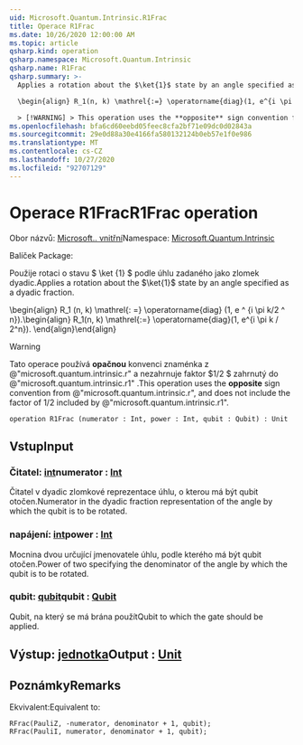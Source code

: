 ```yaml
---
uid: Microsoft.Quantum.Intrinsic.R1Frac
title: Operace R1Frac
ms.date: 10/26/2020 12:00:00 AM
ms.topic: article
qsharp.kind: operation
qsharp.namespace: Microsoft.Quantum.Intrinsic
qsharp.name: R1Frac
qsharp.summary: >-
  Applies a rotation about the $\ket{1}$ state by an angle specified as a dyadic fraction.

  \begin{align} R_1(n, k) \mathrel{:=} \operatorname{diag}(1, e^{i \pi k / 2^n}). \end{align}

  > [!WARNING] > This operation uses the **opposite** sign convention from > @"microsoft.quantum.intrinsic.r", and does not include the > factor of $1/ 2$ included by @"microsoft.quantum.intrinsic.r1".
ms.openlocfilehash: bfa6cd60eebd05feec8cfa2bf71e09dc0d02843a
ms.sourcegitcommit: 29e0d88a30e4166fa580132124b0eb57e1f0e986
ms.translationtype: MT
ms.contentlocale: cs-CZ
ms.lasthandoff: 10/27/2020
ms.locfileid: "92707129"
---
```

# <a name="r1frac-operation"></a><span data-ttu-id="df7c3-102">Operace R1Frac</span><span class="sxs-lookup"><span data-stu-id="df7c3-102">R1Frac operation</span></span>

<span data-ttu-id="df7c3-103">Obor názvů: [Microsoft.. vnitřní](xref:Microsoft.Quantum.Intrinsic)</span><span class="sxs-lookup"><span data-stu-id="df7c3-103">Namespace: [Microsoft.Quantum.Intrinsic](xref:Microsoft.Quantum.Intrinsic)</span></span>

<span data-ttu-id="df7c3-104">Balíček [](https://nuget.org/packages/)</span><span class="sxs-lookup"><span data-stu-id="df7c3-104">Package: [](https://nuget.org/packages/)</span></span>


<span data-ttu-id="df7c3-105">Použije rotaci o stavu $ \ket {1} $ podle úhlu zadaného jako zlomek dyadic.</span><span class="sxs-lookup"><span data-stu-id="df7c3-105">Applies a rotation about the $\ket{1}$ state by an angle specified as a dyadic fraction.</span></span>

<span data-ttu-id="df7c3-106">\begin{align} R_1 (n, k) \mathrel{: =} \operatorname{diag} (1, e ^ {i \pi k/2 ^ n}).</span><span class="sxs-lookup"><span data-stu-id="df7c3-106">\begin{align} R_1(n, k) \mathrel{:=} \operatorname{diag}(1, e^{i \pi k / 2^n}).</span></span>
<span data-ttu-id="df7c3-107">\end{align}</span><span class="sxs-lookup"><span data-stu-id="df7c3-107">\end{align}</span></span>

> [!WARNING]
> <span data-ttu-id="df7c3-108">Tato operace používá **opačnou** konvenci znaménka z @"microsoft.quantum.intrinsic.r" a nezahrnuje faktor $1/2 $ zahrnutý do @"microsoft.quantum.intrinsic.r1" .</span><span class="sxs-lookup"><span data-stu-id="df7c3-108">This operation uses the **opposite** sign convention from @"microsoft.quantum.intrinsic.r", and does not include the factor of $1/ 2$ included by @"microsoft.quantum.intrinsic.r1".</span></span>

```qsharp
operation R1Frac (numerator : Int, power : Int, qubit : Qubit) : Unit
```


## <a name="input"></a><span data-ttu-id="df7c3-109">Vstup</span><span class="sxs-lookup"><span data-stu-id="df7c3-109">Input</span></span>

### <a name="numerator--int"></a><span data-ttu-id="df7c3-110">Čitatel: [int](xref:microsoft.quantum.lang-ref.int)</span><span class="sxs-lookup"><span data-stu-id="df7c3-110">numerator : [Int](xref:microsoft.quantum.lang-ref.int)</span></span>

<span data-ttu-id="df7c3-111">Čitatel v dyadic zlomkové reprezentace úhlu, o kterou má být qubit otočen.</span><span class="sxs-lookup"><span data-stu-id="df7c3-111">Numerator in the dyadic fraction representation of the angle by which the qubit is to be rotated.</span></span>


### <a name="power--int"></a><span data-ttu-id="df7c3-112">napájení: [int](xref:microsoft.quantum.lang-ref.int)</span><span class="sxs-lookup"><span data-stu-id="df7c3-112">power : [Int](xref:microsoft.quantum.lang-ref.int)</span></span>

<span data-ttu-id="df7c3-113">Mocnina dvou určující jmenovatele úhlu, podle kterého má být qubit otočen.</span><span class="sxs-lookup"><span data-stu-id="df7c3-113">Power of two specifying the denominator of the angle by which the qubit is to be rotated.</span></span>


### <a name="qubit--qubit"></a><span data-ttu-id="df7c3-114">qubit: [qubit](xref:microsoft.quantum.lang-ref.qubit)</span><span class="sxs-lookup"><span data-stu-id="df7c3-114">qubit : [Qubit](xref:microsoft.quantum.lang-ref.qubit)</span></span>

<span data-ttu-id="df7c3-115">Qubit, na který se má brána použít</span><span class="sxs-lookup"><span data-stu-id="df7c3-115">Qubit to which the gate should be applied.</span></span>



## <a name="output--unit"></a><span data-ttu-id="df7c3-116">Výstup: [jednotka](xref:microsoft.quantum.lang-ref.unit)</span><span class="sxs-lookup"><span data-stu-id="df7c3-116">Output : [Unit](xref:microsoft.quantum.lang-ref.unit)</span></span>



## <a name="remarks"></a><span data-ttu-id="df7c3-117">Poznámky</span><span class="sxs-lookup"><span data-stu-id="df7c3-117">Remarks</span></span>

<span data-ttu-id="df7c3-118">Ekvivalent:</span><span class="sxs-lookup"><span data-stu-id="df7c3-118">Equivalent to:</span></span>

```qsharp
RFrac(PauliZ, -numerator, denominator + 1, qubit);
RFrac(PauliI, numerator, denominator + 1, qubit);
```